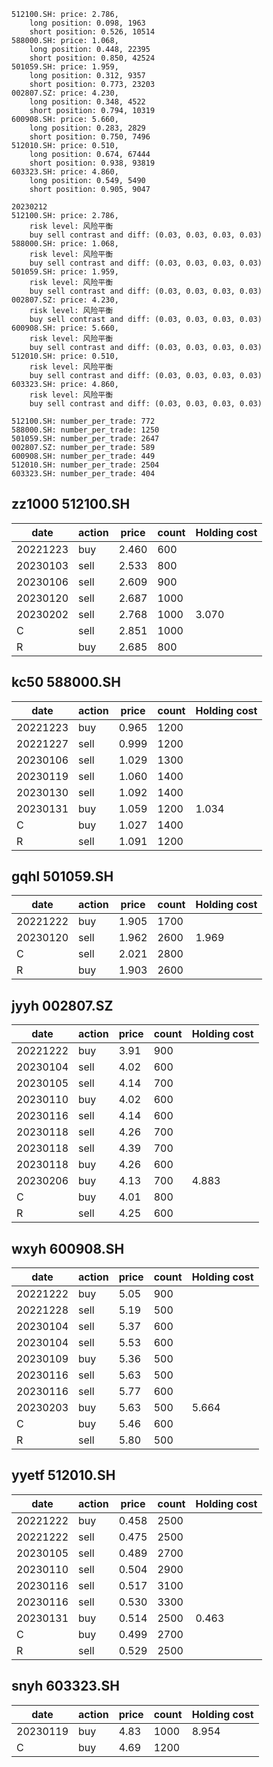 
```
512100.SH: price: 2.786,
	long position: 0.098, 1963
	short position: 0.526, 10514
588000.SH: price: 1.068,
	long position: 0.448, 22395
	short position: 0.850, 42524
501059.SH: price: 1.959,
	long position: 0.312, 9357
	short position: 0.773, 23203
002807.SZ: price: 4.230,
	long position: 0.348, 4522
	short position: 0.794, 10319
600908.SH: price: 5.660,
	long position: 0.283, 2829
	short position: 0.750, 7496
512010.SH: price: 0.510,
	long position: 0.674, 67444
	short position: 0.938, 93819
603323.SH: price: 4.860,
	long position: 0.549, 5490
	short position: 0.905, 9047
```

```
20230212
512100.SH: price: 2.786,
	risk level: 风险平衡
	buy sell contrast and diff: (0.03, 0.03, 0.03, 0.03)
588000.SH: price: 1.068,
	risk level: 风险平衡
	buy sell contrast and diff: (0.03, 0.03, 0.03, 0.03)
501059.SH: price: 1.959,
	risk level: 风险平衡
	buy sell contrast and diff: (0.03, 0.03, 0.03, 0.03)
002807.SZ: price: 4.230,
	risk level: 风险平衡
	buy sell contrast and diff: (0.03, 0.03, 0.03, 0.03)
600908.SH: price: 5.660,
	risk level: 风险平衡
	buy sell contrast and diff: (0.03, 0.03, 0.03, 0.03)
512010.SH: price: 0.510,
	risk level: 风险平衡
	buy sell contrast and diff: (0.03, 0.03, 0.03, 0.03)
603323.SH: price: 4.860,
	risk level: 风险平衡
	buy sell contrast and diff: (0.03, 0.03, 0.03, 0.03)
```

```
512100.SH: number_per_trade: 772
588000.SH: number_per_trade: 1250
501059.SH: number_per_trade: 2647
002807.SZ: number_per_trade: 589
600908.SH: number_per_trade: 449
512010.SH: number_per_trade: 2504
603323.SH: number_per_trade: 404
```

## zz1000 512100.SH

| date     | action | price | count | Holding cost |
| ---      | ---    | ---   | ---   | ---          |
| 20221223 | buy    | 2.460 | 600   |
| 20230103 | sell   | 2.533 | 800   |
| 20230106 | sell   | 2.609 | 900   |
| 20230120 | sell   | 2.687 | 1000  |
| 20230202 | sell   | 2.768 | 1000  | 3.070        |
| C        | sell   | 2.851 | 1000  |
| R        | buy    | 2.685 | 800   |

## kc50 588000.SH

| date     | action | price | count  | Holding cost |
| ---      | ---    | ---   | ---    | ---          |
| 20221223 | buy    | 0.965 | 1200   |
| 20221227 | sell   | 0.999 | 1200   |
| 20230106 | sell   | 1.029 | 1300   |
| 20230119 | sell   | 1.060 | 1400   |
| 20230130 | sell   | 1.092 | 1400   |
| 20230131 | buy    | 1.059 | 1200   | 1.034        |
| C        | buy    | 1.027 | 1400   |
| R        | sell   | 1.091 | 1200   |

## gqhl 501059.SH

| date     | action | price | count | Holding cost |
| ---      | ---    | ---   | ---   | ---          |
| 20221222 | buy    | 1.905 | 1700  |
| 20230120 | sell   | 1.962 | 2600  | 1.969        |
| C        | sell   | 2.021 | 2800  |
| R        | buy    | 1.903 | 2600  |

## jyyh 002807.SZ

| date     | action | price | count | Holding cost |
| ---      | ---    | ---   | ---   | ---          |
| 20221222 | buy    | 3.91  | 900   |
| 20230104 | sell   | 4.02  | 600   |
| 20230105 | sell   | 4.14  | 700   |
| 20230110 | buy    | 4.02  | 600   |
| 20230116 | sell   | 4.14  | 600   |
| 20230118 | sell   | 4.26  | 700   |
| 20230118 | sell   | 4.39  | 700   |
| 20230118 | buy    | 4.26  | 600   |
| 20230206 | buy    | 4.13  | 700   | 4.883        |
| C        | buy    | 4.01  | 800   |
| R        | sell   | 4.25  | 600   |

## wxyh 600908.SH

| date     | action | price | count | Holding cost |
| ---      | ---    | ---   | ---   | ---          |
| 20221222 | buy    | 5.05  | 900   |
| 20221228 | sell   | 5.19  | 500   |
| 20230104 | sell   | 5.37  | 600   |
| 20230104 | sell   | 5.53  | 600   |
| 20230109 | buy    | 5.36  | 500   |
| 20230116 | sell   | 5.63  | 500   |
| 20230116 | sell   | 5.77  | 600   |
| 20230203 | buy    | 5.63  | 500   | 5.664        |
| C        | buy    | 5.46  | 600   |
| R        | sell   | 5.80  | 500   |

## yyetf 512010.SH

| date     | action | price | count | Holding cost |
| ---      | ---    | ---   | ---   | ---          |
| 20221222 | buy    | 0.458 | 2500  |
| 20221222 | sell   | 0.475 | 2500  |
| 20230105 | sell   | 0.489 | 2700  |
| 20230110 | sell   | 0.504 | 2900  |
| 20230116 | sell   | 0.517 | 3100  |
| 20230116 | sell   | 0.530 | 3300  |
| 20230131 | buy    | 0.514 | 2500  | 0.463        |
| C        | buy    | 0.499 | 2700  |
| R        | sell   | 0.529 | 2500  |

## snyh 603323.SH

| date     | action | price | count | Holding cost |
| ---      | ---    | ---   | ---   | ---          |
| 20230119 | buy    | 4.83  | 1000  | 8.954        |
| C        | buy    | 4.69  | 1200  |
